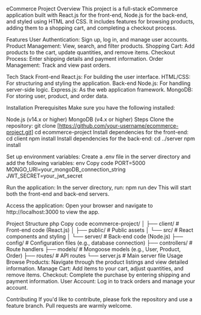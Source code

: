 eCommerce Project
Overview
This project is a full-stack eCommerce application built with React.js for the front-end, Node.js for the back-end, and styled using HTML and CSS. It includes features for browsing products, adding them to a shopping cart, and completing a checkout process.

Features
User Authentication: Sign up, log in, and manage user accounts.
Product Management: View, search, and filter products.
Shopping Cart: Add products to the cart, update quantities, and remove items.
Checkout Process: Enter shipping details and payment information.
Order Management: Track and view past orders.

Tech Stack
Front-end
React.js: For building the user interface.
HTML/CSS: For structuring and styling the application.
Back-end
Node.js: For handling server-side logic.
Express.js: As the web application framework.
MongoDB: For storing user, product, and order data.

Installation
Prerequisites
Make sure you have the following installed:

Node.js (v14.x or higher)
MongoDB (v4.x or higher)
Steps
Clone the repository:
git clone [https://github.com/your-username/ecommerce-project.git]
cd ecommerce-project
Install dependencies for the front-end:
cd client
npm install
Install dependencies for the back-end:
cd ../server
npm install

Set up environment variables:
Create a .env file in the server directory and add the following variables:
env
Copy code
PORT=5000
MONGO_URI=your_mongoDB_connection_string
JWT_SECRET=your_jwt_secret

Run the application:
In the server directory, run:
npm run dev
This will start both the front-end and back-end servers.

Access the application:
Open your browser and navigate to http://localhost:3000 to view the app.

Project Structure
php
Copy code
ecommerce-project/
│
├── client/                  # Front-end code (React.js)
│   ├── public/              # Public assets
│   └── src/                 # React components and styling
│
└── server/                  # Back-end code (Node.js)
    ├── config/              # Configuration files (e.g., database connection)
    ├── controllers/         # Route handlers
    ├── models/              # Mongoose models (e.g., User, Product, Order)
    ├── routes/              # API routes
    └── server.js            # Main server file
Usage
Browse Products: Navigate through the product listings and view detailed information.
Manage Cart: Add items to your cart, adjust quantities, and remove items.
Checkout: Complete the purchase by entering shipping and payment information.
User Account: Log in to track orders and manage your account.

Contributing
If you'd like to contribute, please fork the repository and use a feature branch. Pull requests are warmly welcome.


